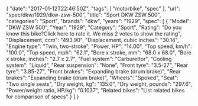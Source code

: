 {
    "date": "2017-01-12T22:46:50Z",
    "tags": [
        "motorbike",
        "spec"
    ],
    "url": "spec\/dkw\/1929\/dkw-zsw-500",
    "title": "Sport DKW ZSW 500",
    "categories": "Sport",
    "brands": "dkw",
    "years": "1929",
    "spec": [
        {
            "Model": "DKW ZSW 500",
            "Year": "1929",
            "Category": "Sport",
            "Rating": "Do you know this bike?Click here to rate it. We miss 2 votes to show the rating",
            "Displacement, ccm": "493.90",
            "Displacement, cubic inches": "30.14",
            "Engine type": "Twin, two-stroke",
            "Power, HP": "14.00",
            "Top speed, km\/h": "100.0",
            "Top speed, mph": "62.1",
            "Bore x stroke, mm": "68.0 x 68.0",
            "Bore x stroke, inches": "2.7 x 2.7",
            "Fuel system": "Carburettor",
            "Cooling system": "Liquid",
            "Rear suspension": "None",
            "Front tyre": "3.5-27",
            "Rear tyre": "3.85-27",
            "Front brakes": "Expanding brake (drum brake)",
            "Rear brakes": "Expanding brake (drum brake)",
            "Wheels": "Spoked",
            "Seat": "Two single seats",
            "Dry weight, kg": "135.0",
            "Dry weight, pounds": "297.6",
            "Power\/weight ratio, HP\/kg": "0.1037",
            "Related bikes": "List related bikes for comparison of specs"
        }
    ]
}